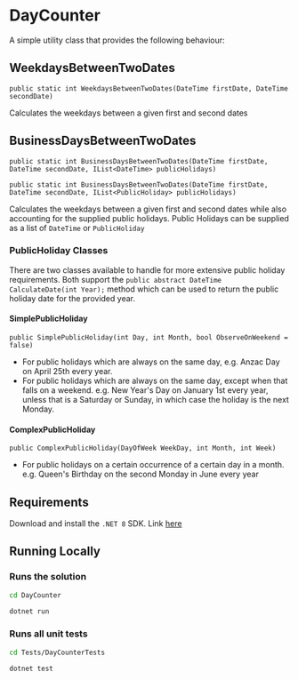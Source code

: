 # DayCounter

A simple utility class that provides the following behaviour:

## WeekdaysBetweenTwoDates
`public static int WeekdaysBetweenTwoDates(DateTime firstDate, DateTime secondDate)`

Calculates the weekdays between a given first and second dates

## BusinessDaysBetweenTwoDates
`public static int BusinessDaysBetweenTwoDates(DateTime firstDate, DateTime secondDate, IList<DateTime> publicHolidays)`

`public static int BusinessDaysBetweenTwoDates(DateTime firstDate, DateTime secondDate, IList<PublicHoliday> publicHolidays)`

Calculates the weekdays between a given first and second dates while also accounting for the supplied public holidays. Public Holidays can be supplied as a list of `DateTime` or `PublicHoliday`

### PublicHoliday Classes

There are two classes available to handle for more extensive public holiday requirements. Both support the `public abstract DateTime CalculateDate(int Year);` method which can be used to return the public holiday date for the provided year.

#### SimplePublicHoliday
`public SimplePublicHoliday(int Day, int Month, bool ObserveOnWeekend = false)`

- For public holidays which are always on the same day, e.g. Anzac Day on April 25th every year.
- For public holidays which are always on the same day, except when that falls on a weekend. e.g. New Year's Day on January 1st every year, unless that is a Saturday or Sunday, in which case the holiday is the next Monday.

#### ComplexPublicHoliday
`public ComplexPublicHoliday(DayOfWeek WeekDay, int Month, int Week)`

- For public holidays on a certain occurrence of a certain day in a month. e.g. Queen's Birthday on the second Monday in June every year

## Requirements

Download and install the `.NET 8` SDK. Link [here](https://dotnet.microsoft.com/en-us/download/dotnet/8.0)

## Running Locally

### Runs the solution

```bash
cd DayCounter

dotnet run
```

### Runs all unit tests

```bash
cd Tests/DayCounterTests

dotnet test
```
